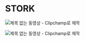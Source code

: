 # STORK
![제목 없는 동영상 - Clipchamp로 제작](https://user-images.githubusercontent.com/112473316/228148057-cceb6256-e7a1-4083-afd6-8931cbb2e627.gif)

![제목 없는 동영상 - Clipchamp로 제작](https://user-images.githubusercontent.com/112473316/228149692-c23096b6-3c15-4358-bd60-f2def24b25a2.gif)

